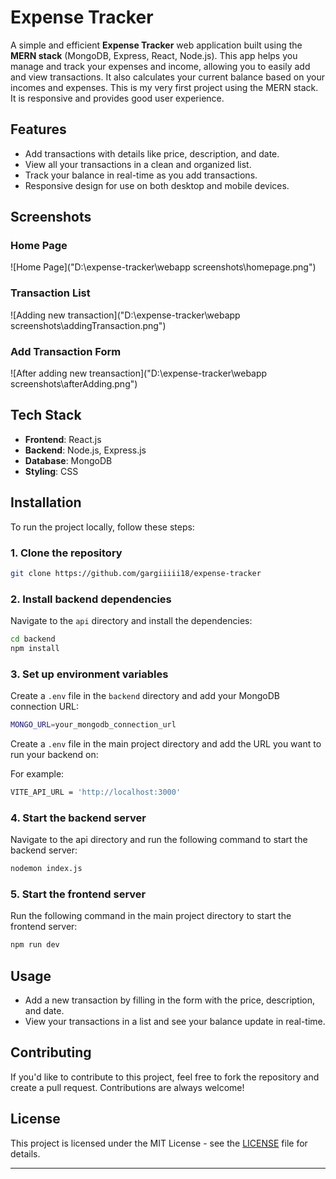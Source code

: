 
# Expense Tracker

A simple and efficient **Expense Tracker** web application built using the **MERN stack** (MongoDB, Express, React, Node.js). This app helps you manage and track your expenses and income, allowing you to easily add and view transactions. It also calculates your current balance based on your incomes and expenses. This is my very first project using the MERN stack. It is responsive and provides good user experience. 

## Features

- Add transactions with details like price, description, and date.
- View all your transactions in a clean and organized list.
- Track your balance in real-time as you add transactions.
- Responsive design for use on both desktop and mobile devices.

## Screenshots

### Home Page
![Home Page]("D:\expense-tracker\webapp screenshots\homepage.png")

### Transaction List
![Adding new transaction]("D:\expense-tracker\webapp screenshots\addingTransaction.png")

### Add Transaction Form
![After adding new treansaction]("D:\expense-tracker\webapp screenshots\afterAdding.png")

## Tech Stack

- **Frontend**: React.js
- **Backend**: Node.js, Express.js
- **Database**: MongoDB
- **Styling**: CSS

## Installation

To run the project locally, follow these steps:

### 1. Clone the repository

```bash
git clone https://github.com/gargiiiii18/expense-tracker
```

### 2. Install backend dependencies

Navigate to the `api` directory and install the dependencies:

```bash
cd backend
npm install
```

### 3. Set up environment variables

Create a `.env` file in the `backend` directory and add your MongoDB connection URL:

```bash
MONGO_URL=your_mongodb_connection_url
```

Create a `.env` file in the main project directory and add the URL you want to run your backend on:

For example:
```bash
VITE_API_URL = 'http://localhost:3000'
```

### 4. Start the backend server

Navigate to the api directory and run the following command to start the backend server:

```bash
nodemon index.js
```

### 5. Start the frontend server

Run the following command in the main project directory to start the frontend server:

```bash
npm run dev
```

## Usage

- Add a new transaction by filling in the form with the price, description, and date.
- View your transactions in a list and see your balance update in real-time.

## Contributing

If you'd like to contribute to this project, feel free to fork the repository and create a pull request. Contributions are always welcome!

## License

This project is licensed under the MIT License - see the [LICENSE](LICENSE) file for details.

---
